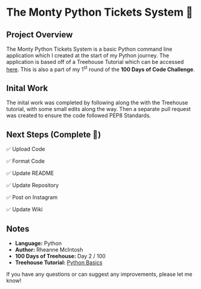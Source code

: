 # The Monty Python Tickets System :snake:

## Project Overview
The Monty Python Tickets System is a basic Python command line application which I created at the start of my Python journey. The application is based off of a Treehouse Tutorial which can be accessed [here](https://teamtreehouse.com/library/the-project). This is also a part of my 1<sup>st</sup> round of the **100 Days of Code Challenge**.

## Inital Work
The inital work was completed by following along the with the Treehouse tutorial, with some small edits along the way. Then a separate pull request was created to ensure the code followed PEP8 Standards.

## Next Steps (Complete :confetti_ball:)
:white_check_mark: Upload Code

:white_check_mark: Format Code

:white_check_mark: Update README

:white_check_mark: Update Repository

:white_check_mark: Post on Instagram

:white_check_mark: Update Wiki

## Notes
- **Language:** Python
- **Author:** Rheanne McIntosh
- **100 Days of Treehouse:** Day 2 / 100
- **Treehouse Tutorial:** [Python Basics](https://teamtreehouse.com/library/python-basics-3)

If you have any questions or can suggest any improvements, please let me know!
